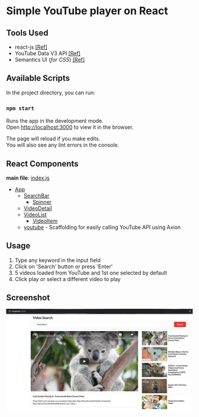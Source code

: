 # Simple YouTube player on React

## Tools Used

- react-js [[Ref]](https://reactjs.org/docs/getting-started.html)
- YouTube Data V3 API [[Ref]](https://developers.google.com/youtube/v3/docs/search/list)
- Semantics UI (_for CSS_) [[Ref]](https://semantic-ui.com/introduction/getting-started.html)

## Available Scripts

In the project directory, you can run:

### `npm start`

Runs the app in the development mode.<br />
Open [http://localhost:3000](http://localhost:3000) to view it in the browser.

The page will reload if you make edits.<br />
You will also see any lint errors in the console.

## React Components

**main file**: [index.js](src/index.js)

- [App](src/components/App.js)
  - [SearchBar](src/components/SearchBar.js)
    - [Spinner](src/components/Spinner.js)
  - [VideoDetail](src/components/VideoDetail.js)
  - [VideoList](src/components/VideoList.js)
    - [VideoItem](src/components/VideoItem.js)
  - [youtube](src/apis/youtube.js) - Scaffolding for easily calling YouTube API using Axion

## Usage

1. Type any keyword in the input field
2. Click on 'Search' button or press 'Enter'
3. 5 videos loaded from YouTube and 1st one selected by default
4. Click play or select a different video to play

## Screenshot

![simple-youtube](public/simple-video.jpg 'simple-youtube')
